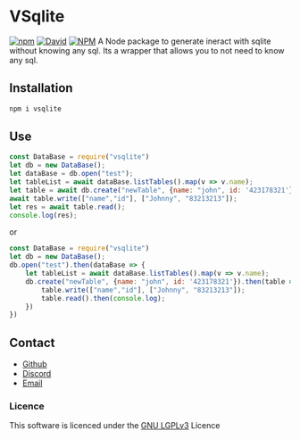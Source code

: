 

# VSqlite
[![npm][download-badge]][npm] [![David][dep-badge]][dep-link]
[![NPM][large-badge]][stats-link]
A Node package to generate ineract with sqlite without knowing any sql. Its a wrapper that allows you to not need to know any sql.

## Installation

```sh
npm i vsqlite
```

## Use
```js
const DataBase = require("vsqlite")
let db = new DataBase();
let dataBase = db.open("test");
let tableList = await dataBase.listTables().map(v => v.name);
let table = await db.create("newTable", {name: "john", id: '423178321'});
await table.write(["name","id"], ["Johnny", "83213213"]);
let res = await table.read();
console.log(res);
```

or 

```js
const DataBase = require("vsqlite")
let db = new DataBase();
db.open("test").then(dataBase => {
    let tableList = await dataBase.listTables().map(v => v.name);
    db.create("newTable", {name: "john", id: '423178321'}).then(table => {
        table.write(["name","id"], ["Johnny", "83213213"]);
        table.read().then(console.log);
    })
})
```


## Contact
- [Github](http://www.github.com/cebbinghaus)
- [Discord](https://discord.gg/KzXN4Tw)
- [Email](mailto:cebbinghaus@live.de)

### Licence

This software is licenced under the [GNU LGPLv3](https://choosealicense.com/licenses/lgpl-3.0/) Licence


[npm]: https://npmjs.org/package/vsqlite
[large-badge]: https://nodei.co/npm/vsqlite.png?downloads=true&downloadRank=true&stars=true
[stats-link]: https://nodei.co/npm/vsqlite/
[version-badge]: https://versionbadge.now.sh/vsqlite.svg
[download-badge]: https://img.shields.io/npm/dt/vsqlite.svg?maxAge=3600
[build-badge]: https://api.travis-ci.org/cebbinghaus/vsqlite.svg?branch=master
[build-link]: https://travis-ci.org/CEbbinghaus/VSquite
[dep-badge]: https://travis-ci.org/CEbbinghaus/VSquite.svg
[dep-link]: https://david-dm.org/cebbinghaus/vsqlite
[coverage-link]: https://coveralls.io/github/cebbinghaus/vsqlite?branch=master
[unpkg-link]: https://unpkg.com/
